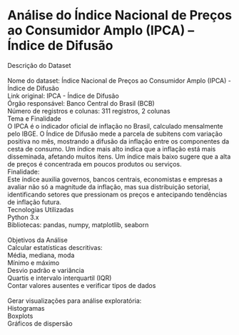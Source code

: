 # Análise do Índice Nacional de Preços ao Consumidor Amplo (IPCA) – Índice de Difusão
Descrição do Dataset<br><br>
Nome do dataset: Índice Nacional de Preços ao Consumidor Amplo (IPCA) - Índice de Difusão<br>
Link original: IPCA - Índice de Difusão<br>
Órgão responsável: Banco Central do Brasil (BCB)<br>
Número de registros e colunas: 311 registros, 2 colunas<br>
Tema e Finalidade<br>
O IPCA é o indicador oficial de inflação no Brasil, calculado mensalmente pelo IBGE. O Índice de Difusão mede a parcela de subitens com variação positiva no mês, mostrando a difusão da inflação entre os componentes da cesta de consumo.
Um índice mais alto indica que a inflação está mais disseminada, afetando muitos itens.
Um índice mais baixo sugere que a alta de preços é concentrada em poucos produtos ou serviços.<br>
Finalidade:<br>
Este índice auxilia governos, bancos centrais, economistas e empresas a avaliar não só a magnitude da inflação, mas sua distribuição setorial, identificando setores que pressionam os preços e antecipando tendências de inflação futura.<br>
Tecnologias Utilizadas<br>
Python 3.x<br>
Bibliotecas: pandas, numpy, matplotlib, seaborn<br><br>
Objetivos da Análise<br>
Calcular estatísticas descritivas:<br>
Média, mediana, moda<br>
Mínimo e máximo<br>
Desvio padrão e variância<br>
Quartis e intervalo interquartil (IQR)<br>
Contar valores ausentes e verificar tipos de dados<br><br>
Gerar visualizações para análise exploratória:<br>
Histogramas<br>
Boxplots<br>
Gráficos de dispersão<br>
